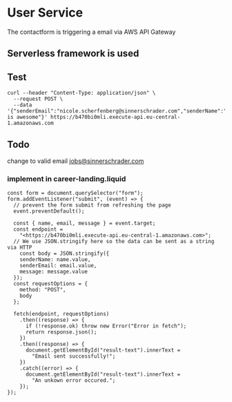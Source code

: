 # User Service

The contactform is triggering a email via AWS API Gateway

## Serverless framework is used

## Test
```
curl --header "Content-Type: application/json" \
  --request POST \
  --data '{"senderEmail":"nicole.scherfenberg@sinnerschrader.com","senderName":"nicole","message":"serverless is awesome"}' https://b470bi0mli.execute-api.eu-central-1.amazonaws.com

```
## Todo
change to valid email jobs@sinnerschrader.com


### implement in career-landing.liquid
```
const form = document.querySelector("form");
form.addEventListener("submit", (event) => {
  // prevent the form submit from refreshing the page
  event.preventDefault();

  const { name, email, message } = event.target;
  const endpoint =
    "<https://b470bi0mli.execute-api.eu-central-1.amazonaws.com>";
  // We use JSON.stringify here so the data can be sent as a string via HTTP
	const body = JSON.stringify({
    senderName: name.value,
    senderEmail: email.value,
    message: message.value
  });
  const requestOptions = {
    method: "POST",
    body
  };

  fetch(endpoint, requestOptions)
    .then((response) => {
      if (!response.ok) throw new Error("Error in fetch");
      return response.json();
    })
    .then((response) => {
      document.getElementById("result-text").innerText =
        "Email sent successfully!";
    })
    .catch((error) => {
      document.getElementById("result-text").innerText =
        "An unkown error occured.";
    });
});
```